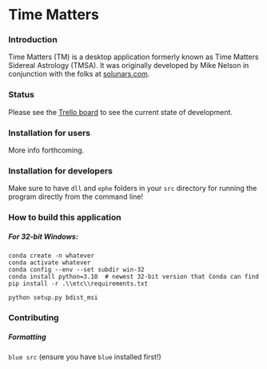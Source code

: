 # Time Matters
### Introduction
Time Matters (TM) is a desktop application formerly known as Time Matters Sidereal Astrology (TMSA).
It was originally developed by Mike Nelson in conjunction with the folks at [solunars.com](https://solunars.com).

### Status
Please see the [Trello board](https://trello.com/b/NpRZTYxh/tmsa-roadmap) to see the current state of development.

### Installation for users
More info forthcoming.

### Installation for developers
Make sure to have `dll` and `ephe` folders in your `src` directory for running the program directly from the command line!

### How to build this application
##### For 32-bit Windows:
```shell
conda create -n whatever
conda activate whatever
conda config --env --set subdir win-32
conda install python=3.10  # newest 32-bit version that Conda can find
pip install -r .\\etc\\requirements.txt

python setup.py bdist_msi
```

### Contributing

##### Formatting
`blue src` (ensure you have `blue` installed first!)